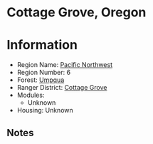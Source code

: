 
Cottage Grove, Oregon
=====================
  
# Information  
* Region Name: [Pacific Northwest]()  
* Region Number: 6  
* Forest: [Umpqua](http://www.fs.usda.gov/umpqua)  
* Ranger District: [Cottage Grove]()  
* Modules:  
  - Unknown  
* Housing: Unknown  
  
## Notes

